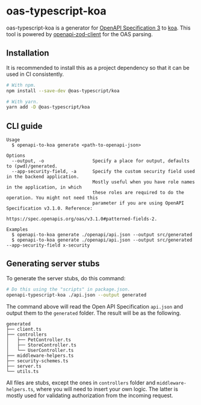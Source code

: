 # oas-typescript-koa

oas-typescript-koa is a generator for [OpenAPI Specification 3](https://swagger.io/specification/v3/) to [koa](https://koajs.com/). This tool is powered by [openapi-zod-client](https://github.com/astahmer/openapi-zod-client) for the OAS parsing.

## Installation

It is recommended to install this as a project dependency so that it can be used in CI consistently.

```bash
# With npm.
npm install --save-dev @oas-typescript/koa

# With yarn.
yarn add -D @oas-typescript/koa
```

## CLI guide

```
Usage
  $ openapi-to-koa generate <path-to-openapi-json>

Options
  --output, -o                  Specify a place for output, defaults to (pwd)/generated.
  --app-security-field, -a      Specify the custom security field used in the backend application.
                                Mostly useful when you have role names in the application, in which
                                these roles are required to do the operation. You might not need this
                                parameter if you are using OpenAPI Specification v3.1.0. Reference:
                                https://spec.openapis.org/oas/v3.1.0#patterned-fields-2.

Examples
  $ openapi-to-koa generate ./openapi/api.json --output src/generated
  $ openapi-to-koa generate ./openapi/api.json --output src/generated --app-security-field x-security
```

## Generating server stubs

To generate the server stubs, do this command:

```bash
# Do this using the "scripts" in package.json.
openapi-typescript-koa ./api.json --output generated
```

The command above will read the Open API Specification `api.json` and output them to the `generated` folder. The result will be as the following.

```
generated
├── client.ts
├── controllers
│   ├── PetController.ts
│   ├── StoreController.ts
│   └── UserController.ts
├── middleware-helpers.ts
├── security-schemes.ts
├── server.ts
└── utils.ts
```

All files are stubs, except the ones in `controllers` folder and `middleware-helpers.ts`, where you will need to insert your own logic. The latter is mostly used for validating authorization from the incoming request.
